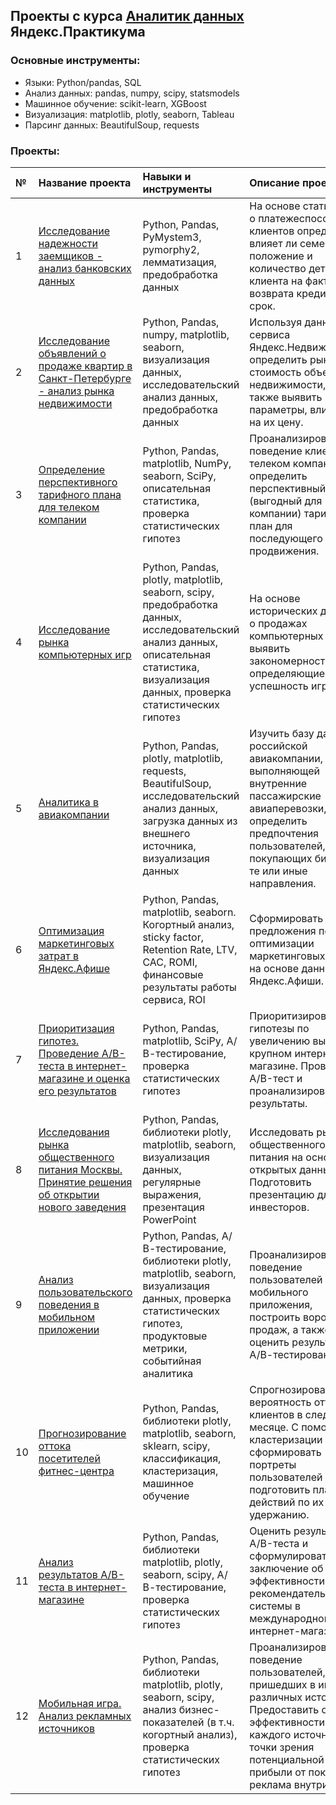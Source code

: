 ## Проекты с курса [Аналитик данных](https://praktikum.yandex.ru/data-analyst/) Яндекс.Практикума

### Основные инструменты:
- Языки: Python/pandas, SQL
- Анализ данных: pandas, numpy, scipy, statsmodels
- Машинное обучение: scikit-learn, XGBoost
- Визуализация: matplotlib, plotly, seaborn, Tableau
- Парсинг данных: BeautifulSoup, requests

### Проекты:
| **№** | **Название проекта** | **Навыки и инструменты** | **Описание проекта**|
|:-|:----|:----|:----------|
| 1 | [Исследование надежности заемщиков - анализ банковских данных](https://github.com/nefella/yandex_praktikum_data_analyst/blob/main/01_reliability_of_borrowers.ipynb) |Python, Pandas, PyMystem3, pymorphy2, лемматизация, предобработка данных | На основе статистики о платежеспособности клиентов определить влияет ли семейное положение и количество детей клиента на факт возврата кредита в срок. |  
| 2 | [Исследование объявлений о продаже квартир в Санкт-Петербурге - анализ рынка недвижимости](https://github.com/nefella/yandex_praktikum_data_analyst/blob/main/02_real_estate_market.ipynb) |Python, Pandas, numpy, matplotlib, seaborn, визуализация данных, исследовательский анализ данных, предобработка данных | Используя данные сервиса Яндекс.Недвижимость, определить рыночную стоимость объектов недвижимости, а также выявить параметры, влияющие на их цену. |
| 3 | [Определение перспективного тарифного плана для телеком компании](https://github.com/nefella/yandex_praktikum_data_analyst/blob/main/03_promising_tariff_plan.ipynb) |Python, Pandas, matplotlib, NumPy, seaborn, SciPy, описательная статистика, проверка статистических гипотез | Проанализировать поведение клиентов телеком компании и определить перспективный (выгодный для компании) тарифный план для последующего его продвижения. |
| 4 | [Исследование рынка компьютерных игр](https://github.com/nefella/yandex_praktikum_data_analyst/blob/main/04_gaming_market_research.ipynb) | Python, Pandas, plotly, matplotlib, seaborn, scipy, предобработка данных, исследовательский анализ данных, описательная статистика, визуализация данных, проверка статистических гипотез | На основе исторических данных о продажах компьютерных игр выявить закономерности, определяющие успешность игры. |
| 5 | [Аналитика в авиакомпании](https://github.com/nefella/yandex_praktikum_data_analyst/blob/main/05_airline_analytics.ipynb) | Python, Pandas, plotly, matplotlib, requests, BeautifulSoup, исследовательский анализ данных, загрузка данных из внешнего источника, визуализация данных | Изучить базу данных российской авиакомпании, выполняющей внутренние пассажирские авиаперевозки, и определить предпочтения пользователей, покупающих билеты на те или иные направления. |
| 6 | [Оптимизация маркетинговых затрат в Яндекс.Афише](https://github.com/nefella/yandex_praktikum_data_analyst/blob/main/06_analytics_in_Yandex_Afisha.ipynb) | Python, Pandas, matplotlib, seaborn. Когортный анализ, sticky factor, Retention Rate, LTV, САС, ROMI, финансовые результаты работы сервиса, ROI | Сформировать предложения по оптимизации маркетинговых затрат на основе данных от Яндекс.Афиши. |
| 7 | [Приоритизация гипотез. Проведение А/В-теста в интернет-магазине и оценка его результатов](https://github.com/nefella/yandex_praktikum_data_analyst/blob/main/07_hypotheses_and_AB_testing.ipynb) | Python, Pandas, matplotlib, SciPy, А/В-тестирование, проверка статистических гипотез | Приоритизировать гипотезы по увеличению выручки в крупном интернет-магазине. Провести A/B-тест и проанализировать его результаты. 
| 8 | [Исследования рынка общественного питания Москвы. Принятие решения об открытии нового заведения](https://github.com/nefella/yandex_praktikum_data_analyst/blob/main/08_catering_market.ipynb) | Python, Pandas, библиотеки plotly, matplotlib, seaborn, визуализация данных, регулярные выражения, презентация PowerPoint | Исследовать рынок общественного питания на основе открытых данных. Подготовить презентацию для инвесторов.
| 9 | [Анализ пользовательского поведения в мобильном приложении](https://github.com/nefella/yandex_praktikum_data_analyst/blob/main/09_user_behavior_in_the_app.ipynb) | Python, Pandas, А/В-тестирование, библиотеки plotly, matplotlib, seaborn, визуализация данных, проверка статистических гипотез, продуктовые метрики, событийная аналитика | Проанализировать поведение пользователей мобильного приложения, построить воронку продаж, а также оценить результаты А/А/В-тестирования. |
| 10 | [Прогнозирование оттока посетителей фитнес-центра](https://github.com/nefella/yandex_praktikum_data_analyst/blob/main/10_churn_forecast.ipynb) | Python, Pandas, библиотеки plotly, matplotlib, seaborn, sklearn, scipy, классификация, кластеризация, машинное обучение | Спрогнозировать вероятность оттока клиентов в следующем месяце. С помощью кластеризации сформировать портреты пользователей и подготовить план действий по их удержанию. |
| 11 | [Анализ результатов A/B-теста в интернет-магазине](https://github.com/nefella/yandex_praktikum_data_analyst/blob/main/11_AB_test.ipynb) | Python, Pandas, библиотеки matplotlib, plotly, seaborn, scipy, А/В-тестирование, проверка статистических гипотез | Оценить результаты A/B-теста и сформулировать заключение об эффективности новой рекомендательной системы в международном интернет-магазине. |
| 12 | [Мобильная игра. Анализ рекламных источников](https://github.com/nefella/yandex_praktikum_data_analyst/blob/main/12_game.ipynb) | Python, Pandas, библиотеки matplotlib, plotly, seaborn, scipy, анализ бизнес-показателей (в т.ч. когортный анализ), проверка статистических гипотез | Проанализировать поведение пользователей, пришедших в игру из различных источников. Предоставить оценку эффективности каждого источника с точки зрения потенциальной прибыли от показа реклама внутри игры. |


